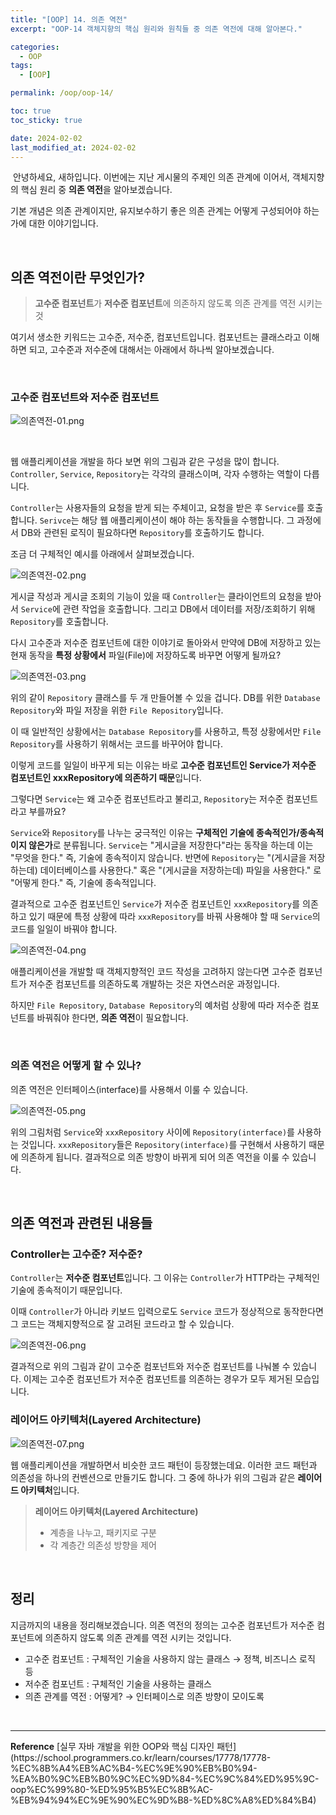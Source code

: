 ```yaml
---
title: "[OOP] 14. 의존 역전"
excerpt: "OOP-14 객체지향의 핵심 원리와 원칙들 중 의존 역전에 대해 알아본다."

categories:
  - OOP
tags:
  - [OOP]

permalink: /oop/oop-14/

toc: true
toc_sticky: true

date: 2024-02-02
last_modified_at: 2024-02-02
---
```


&nbsp;안녕하세요, 새하입니다. 이번에는 지난 게시물의 주제인 의존 관계에 이어서, 
객체지향의 핵심 원리 중 <b>의존 역전</b>을 알아보겠습니다.  

기본 개념은 의존 관계이지만, 유지보수하기 좋은 의존 관계는 어떻게 구성되어야 하는가에 대한 이야기입니다.  

<br>

## 의존 역전이란 무엇인가?

> <b>고수준 컴포넌트</b>가 <b>저수준 컴포넌트</b>에 의존하지 않도록 의존 관계를 역전 시키는 것

여기서 생소한 키워드는 고수준, 저수준, 컴포넌트입니다. 
컴포넌트는 클래스라고 이해하면 되고, 고수준과 저수준에 대해서는 아래에서 하나씩 알아보겠습니다.  

<br>

### 고수준 컴포넌트와 저수준 컴포넌트

![의존역전-01.png](/assets/images/posts_img/study-oop/의존역전-01.png)

<br>

웹 애플리케이션을 개발을 하다 보면 위의 그림과 같은 구성을 많이 합니다. 
`Controller`, `Service`, `Repository`는 각각의 클래스이며, 
각자 수행하는 역할이 다릅니다.  

`Controller`는 사용자들의 요청을 받게 되는 주체이고, 요청을 받은 후 `Service`를 호출합니다. 
`Serivce`는 해당 웹 애플리케이션이 해야 하는 동작들을 수행합니다. 
그 과정에서 DB와 관련된 로직이 필요하다면 `Repository`를 호출하기도 합니다.  

조금 더 구체적인 예시를 아래에서 살펴보겠습니다.  

![의존역전-02.png](/assets/images/posts_img/study-oop/의존역전-02.png)

게시글 작성과 게시글 조회의 기능이 있을 때 `Controller`는 클라이언트의 요청을 받아서 
`Service`에 관련 작업을 호출합니다. 그리고 DB에서 데이터를 저장/조회하기 위해 `Repository`를 호출합니다.  

다시 고수준과 저수준 컴포넌트에 대한 이야기로 돌아와서 만약에 DB에 저장하고 있는 현재 동작을 
<b>특정 상황에서</b> 파일(File)에 저장하도록 바꾸면 어떻게 될까요?  

![의존역전-03.png](/assets/images/posts_img/study-oop/의존역전-03.png)

위의 같이 `Repository` 클래스를 두 개 만들어볼 수 있을 겁니다. DB를 위한 `Database Repository`와 
파일 저장을 위한 `File Repository`입니다.  

이 때 일반적인 상황에서는 `Database Repository`를 사용하고, 특정 상황에서만 `File Repository`를 
사용하기 위해서는 코드를 바꾸어야 합니다.  

이렇게 코드를 일일이 바꾸게 되는 이유는 바로 <b>고수준 컴포넌트인 Service가 저수준 컴포넌트인 xxxRepository에 
의존하기 때문</b>입니다.  

그렇다면 `Service`는 왜 고수준 컴포넌트라고 불리고, `Repository`는 저수준 컴포넌트라고 부를까요?  

`Service`와 `Repository`를 나누는 궁극적인 이유는 <b>구체적인 기술에 종속적인가/종속적이지 않은가</b>로 분류됩니다. 
`Service`는 "게시글을 저장한다"라는 동작을 하는데 이는 "무엇을 한다." 즉, 기술에 종속적이지 않습니다. 
반면에 `Repository`는 "(게시글을 저장하는데) 데이터베이스를 사용한다." 혹은 "(게시글을 저장하는데) 파일을 사용한다." 
로 "어떻게 한다." 즉, 기술에 종속적입니다.

결과적으로 고수준 컴포넌트인 `Service`가 저수준 컴포넌트인 `xxxRepository`를 의존하고 있기 때문에 
특정 상황에 따라 `xxxRepository`를 바꿔 사용해야 할 때 `Service`의 코드를 일일이 바꿔야 합니다.  

![의존역전-04.png](/assets/images/posts_img/study-oop/의존역전-04.png)

애플리케이션을 개발할 때 객체지향적인 코드 작성을 고려하지 않는다면 고수준 컴포넌트가 저수준 컴포넌트를 의존하도록 
개발하는 것은 자연스러운 과정입니다.  

하지만 `File Repository`, `Database Repository`의 예처럼 상황에 따라 저수준 컴포넌트를 바꿔줘야 한다면, 
<b>의존 역전</b>이 필요합니다.  

<br>

### 의존 역전은 어떻게 할 수 있나?

의존 역전은 인터페이스(interface)를 사용해서 이룰 수 있습니다.  

![의존역전-05.png](/assets/images/posts_img/study-oop/의존역전-05.png)

위의 그림처럼 `Service`와 `xxxRepository` 사이에 `Repository(interface)`를 사용하는 것입니다. 
`xxxRepository`들은 `Repository(interface)`를 구현해서 사용하기 때문에 의존하게 됩니다. 
결과적으로 의존 방향이 바뀌게 되어 의존 역전을 이룰 수 있습니다.  

<br>

## 의존 역전과 관련된 내용들

### Controller는 고수준? 저수준?

`Controller`는 <b>저수준 컴포넌트</b>입니다. 
그 이유는 `Controller`가 HTTP라는 구체적인 기술에 종속적이기 때문입니다.   

이때 `Controller`가 아니라 키보드 입력으로도 `Service` 코드가 정상적으로 동작한다면 
그 코드는 객체지향적으로 잘 고려된 코드라고 할 수 있습니다.  

![의존역전-06.png](/assets/images/posts_img/study-oop/의존역전-06.png)

결과적으로 위의 그림과 같이 고수준 컴포넌트와 저수준 컴포넌트를 나눠볼 수 있습니다. 
이제는 고수준 컴포넌트가 저수준 컴포넌트를 의존하는 경우가 모두 제거된 모습입니다.  

### 레이어드 아키텍처(Layered Architecture)

![의존역전-07.png](/assets/images/posts_img/study-oop/의존역전-07.png)

웹 애플리케이션을 개발하면서 비슷한 코드 패턴이 등장했는데요. 
이러한 코드 패턴과 의존성을 하나의 컨벤션으로 만들기도 합니다. 
그 중에 하나가 위의 그림과 같은 <b>레이어드 아키텍처</b>입니다.  

> <b>레이어드 아키텍처(Layered Architecture)</b>
> - 계층을 나누고, 패키지로 구분
> - 각 계층간 의존성 방향을 제어

<br>

## 정리

지금까지의 내용을 정리해보겠습니다. 
의존 역전의 정의는 고수준 컴포넌트가 저수준 컴포넌트에 의존하지 않도록 의존 관계를 역전 시키는 것입니다. 

- 고수준 컴포넌트 : 구체적인 기술을 사용하지 않는 클래스 &rarr; 정책, 비즈니스 로직 등  
- 저수준 컴포넌트 : 구체적인 기술을 사용하는 클래스  
- 의존 관계를 역전 : 어떻게? &rarr; 인터페이스로 의존 방향이 모이도록



<br>

<hr>
<b>Reference</b>  
[실무 자바 개발을 위한 OOP와 핵심 디자인 패턴](https://school.programmers.co.kr/learn/courses/17778/17778-%EC%8B%A4%EB%AC%B4-%EC%9E%90%EB%B0%94-%EA%B0%9C%EB%B0%9C%EC%9D%84-%EC%9C%84%ED%95%9C-oop%EC%99%80-%ED%95%B5%EC%8B%AC-%EB%94%94%EC%9E%90%EC%9D%B8-%ED%8C%A8%ED%84%B4)  
